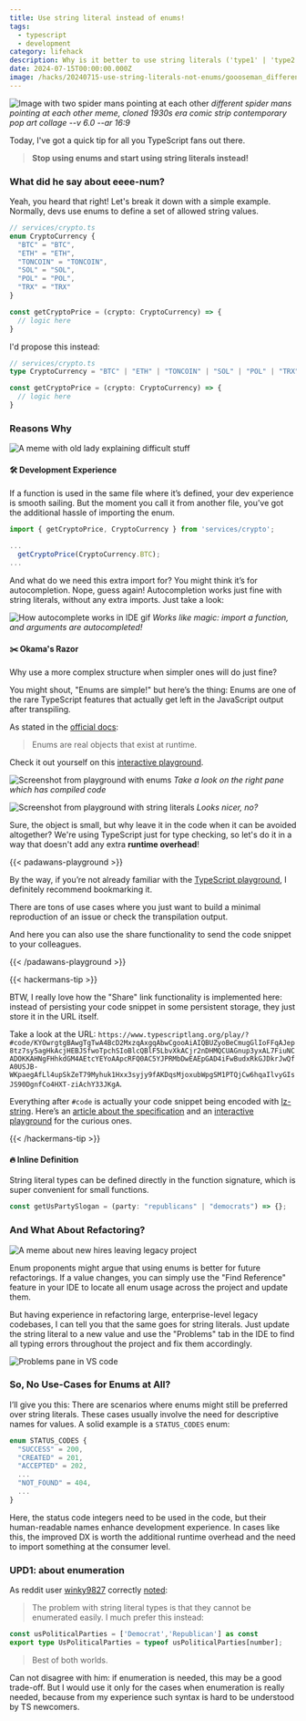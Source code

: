 ```yaml
---
title: Use string literal instead of enums!
tags:
  - typescript
  - development
category: lifehack
description: Why is it better to use string literals ('type1' | 'type2') instead of enums in Typescript?
date: 2024-07-15T00:00:00.000Z
image: /hacks/20240715-use-string-literals-not-enums/goooseman_different_spider_mans_pointing_at_each_other_meme_c_a64242b9-afdb-44b6-82a3-b77df6677d12_1.jpg
---
```

![Image with two spider mans pointing at each other](goooseman_different_spider_mans_pointing_at_each_other_meme_c_a64242b9-afdb-44b6-82a3-b77df6677d12_1.webp)
_different spider mans pointing at each other meme, cloned 1930s era comic strip contemporary pop art collage --v 6.0 --ar 16:9_

Today, I've got a quick tip for all you TypeScript fans out there.

> **Stop using enums and start using string literals instead!**

### What did he say about eeee-num?

Yeah, you heard that right! Let's break it down with a simple example. Normally, devs use enums to define a set of allowed string values.

```typescript
// services/crypto.ts
enum CryptoCurrency {
  "BTC" = "BTC",
  "ETH" = "ETH",
  "TONCOIN" = "TONCOIN",
  "SOL" = "SOL",
  "POL" = "POL",
  "TRX" = "TRX"
}

const getCryptoPrice = (crypto: CryptoCurrency) => {
  // logic here
}
```

I'd propose this instead:

```typescript
// services/crypto.ts
type CryptoCurrency = "BTC" | "ETH" | "TONCOIN" | "SOL" | "POL" | "TRX";

const getCryptoPrice = (crypto: CryptoCurrency) => {
  // logic here
}
```

### Reasons Why

![A meme with old lady explaining difficult stuff](thats-another-reason-why-gill.gif)

#### 🛠️ Development Experience

If a function is used in the same file where it’s defined, your dev experience is smooth sailing. But the moment you call it from another file, you’ve got the additional hassle of importing the enum.

```typescript
import { getCryptoPrice, CryptoCurrency } from 'services/crypto';

...
  getCryptoPrice(CryptoCurrency.BTC);
...
```

And what do we need this extra import for? You might think it’s for autocompletion. Nope, guess again! Autocompletion works just fine with string literals, without any extra imports. Just take a look:

![How autocomplete works in IDE gif](string-autocomplete.gif)
_Works like magic: import a function, and arguments are autocompleted!_

#### ✂️ Okama's Razor

Why use a more complex structure when simpler ones will do just fine?

You might shout, "Enums are simple!" but here’s the thing: Enums are one of the rare TypeScript features that actually get left in the JavaScript output after transpiling.

As stated in the [official docs](https://www.typescriptlang.org/docs/handbook/enums.html#enums-at-runtime):
> Enums are real objects that exist at runtime.

Check it out yourself on this [interactive playground](https://www.typescriptlang.org/play/?#code/KYOwrgtgBAwgTgTwA4BcD2MxzqAxgqAbwCgooAiAIQBUZyoBeCmugGlIoFFqAJep8tz7sy5agHkAcjHEBJSfwoTpchSIoBlcQBlF5LbvXkACjr2nDHMQCUAGnup3yxAL7FiuNCADOKKAHNgFHhkdGM4AEtcYEYoAApcRFQ0AC5YJPRMbDwEAEpGAD4iFwBudxRkGJDkrJwQfA0USJB-WKpaegAfLl4upSkZeT79Myhuk1Hxx3syjy9fAKDqsMjoxubWpgSM1PTQjCw6hqaIlvyGIsJS90DgnfCo4HXT-ziAchY33JKgA).

![Screenshot from playground with enums](example-ts-enum.webp)
*Take a look on the right pane which has compiled code*

![Screenshot from playground with string literals](example-ts-string-literal.webp)
*Looks nicer, no?*

Sure, the object is small, but why leave it in the code when it can be avoided altogether? We're using TypeScript just for type checking, so let's do it in a way that doesn't add any extra **runtime overhead**!

{{< padawans-playground >}}

By the way, if you’re not already familiar with the [TypeScript playground](https://www.typescriptlang.org/play/), I definitely recommend bookmarking it.

There are tons of use cases where you just want to build a minimal reproduction of an issue or check the transpilation output.

And here you can also use the share functionality to send the code snippet to your colleagues.

{{< /padawans-playground >}}

{{< hackermans-tip >}}

BTW, I really love how the "Share" link functionality is implemented here: instead of persisting your code snippet in some persistent storage, they just store it in the URL itself.

Take a look at the URL: `https://www.typescriptlang.org/play/?#code/KYOwrgtgBAwgTgTwA4BcD2MxzqAxgqAbwCgooAiAIQBUZyoBeCmugGlIoFFqAJep8tz7sy5agHkAcjHEBJSfwoTpchSIoBlcQBlF5LbvXkACjr2nDHMQCUAGnup3yxAL7FiuNCADOKKAHNgFHhkdGM4AEtcYEYoAApcRFQ0AC5YJPRMbDwEAEpGAD4iFwBudxRkGJDkrJwQfA0USJB-WKpaegAfLl4upSkZeT79Myhuk1Hxx3syjy9fAKDqsMjoxubWpgSM1PTQjCw6hqaIlvyGIsJS90DgnfCo4HXT-ziAchY33JKgA`.

Everything after `#code` is actually your code snippet being encoded with [lz-string](https://github.com/pieroxy/lz-string). Here’s an [article about the specification](https://glinscott.github.io/lz/index.html) and an [interactive playground](https://pieroxy.net/blog/pages/lz-string/index.html) for the curious ones.

{{< /hackermans-tip >}}

#### 🔥 Inline Definition

String literal types can be defined directly in the function signature, which is super convenient for small functions.

```typescript
const getUsPartySlogan = (party: "republicans" | "democrats") => {};
```

### And What About Refactoring?

![A meme about new hires leaving legacy project](refactoring-meme.webp)

Enum proponents might argue that using enums is better for future refactorings. If a value changes, you can simply use the "Find Reference" feature in your IDE to locate all enum usage across the project and update them.

But having experience in refactoring large, enterprise-level legacy codebases, I can tell you that the same goes for string literals. Just update the string literal to a new value and use the "Problems" tab in the IDE to find all typing errors throughout the project and fix them accordingly.

![Problems pane in VS code](problems-ide.webp)

### So, No Use-Cases for Enums at All?

I’ll give you this: There are scenarios where enums might still be preferred over string literals. These cases usually involve the need for descriptive names for values. A solid example is a `STATUS_CODES` enum:

```typescript
enum STATUS_CODES {
  "SUCCESS" = 200,
  "CREATED" = 201,
  "ACCEPTED" = 202,
  ...
  "NOT_FOUND" = 404,
  ...
}
```

Here, the status code integers need to be used in the code, but their human-readable names enhance development experience. In cases like this, the improved DX is worth the additional runtime overhead and the need to import something at the consumer level.

### UPD1: about enumeration

As reddit user [winky9827](https://www.reddit.com/user/winky9827/) correctly [noted](https://www.reddit.com/r/typescript/comments/1e3yyaj/comment/ldb98uv/?utm_source=share&utm_medium=web3x&utm_name=web3xcss&utm_term=1&utm_content=share_button):

> The problem with string literal types is that they cannot be enumerated easily. I much prefer this instead:

```typescript
const usPoliticalParties = ['Democrat','Republican'] as const
export type UsPoliticalParties = typeof usPoliticalParties[number];
```

> Best of both worlds.

Can not disagree with him: if enumeration is needed, this may be a good trade-off. But I would use it only for the cases when enumeration is really needed, because from my experience such syntax is hard to be understood by TS newcomers.